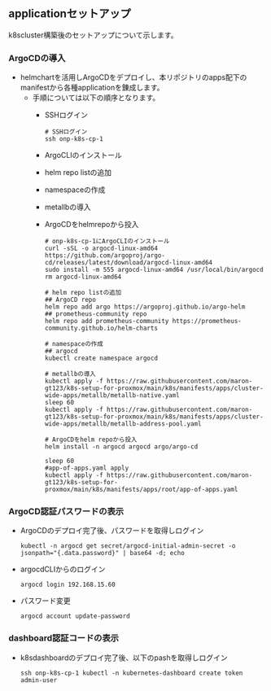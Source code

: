 ## applicationセットアップ<br>
k8scluster構築後のセットアップについて示します。<br>

### ArgoCDの導入<br>
* helmchartを活用しArgoCDをデプロイし、本リポジトリのapps配下のmanifestから各種applicationを錬成します。
  * 手順については以下の順序となります。
    * SSHログイン
    
          # SSHログイン
          ssh onp-k8s-cp-1
          
    * ArgoCLIのインストール
    * helm repo listの追加
    * namespaceの作成
    * metallbの導入
    * ArgoCDをhelmrepoから投入
          
          # onp-k8s-cp-1にArgoCLIのインストール
          curl -sSL -o argocd-linux-amd64 https://github.com/argoproj/argo-cd/releases/latest/download/argocd-linux-amd64
          sudo install -m 555 argocd-linux-amd64 /usr/local/bin/argocd
          rm argocd-linux-amd64
          
          # helm repo listの追加
          ## ArgoCD repo
          helm repo add argo https://argoproj.github.io/argo-helm
          ## prometheus-community repo
          helm repo add prometheus-community https://prometheus-community.github.io/helm-charts
          
          # namespaceの作成
          ## argocd
          kubectl create namespace argocd
          
          # metallbの導入
          kubectl apply -f https://raw.githubusercontent.com/maron-gt123/k8s-setup-for-proxmox/main/k8s/manifests/apps/cluster-wide-apps/metallb/metallb-native.yaml
          sleep 60
          kubectl apply -f https://raw.githubusercontent.com/maron-gt123/k8s-setup-for-proxmox/main/k8s/manifests/apps/cluster-wide-apps/metallb/metallb-address-pool.yaml
          
          # ArgoCDをhelm repoから投入
          helm install -n argocd argocd argo/argo-cd
          
          sleep 60
          #app-of-apps.yaml apply
          kubectl apply -f https://raw.githubusercontent.com/maron-gt123/k8s-setup-for-proxmox/main/k8s/manifests/apps/root/app-of-apps.yaml

### ArgoCD認証パスワードの表示
* ArgoCDのデプロイ完了後、パスワードを取得しログイン

      kubectl -n argocd get secret/argocd-initial-admin-secret -o jsonpath="{.data.password}" | base64 -d; echo

* argocdCLIからのログイン<br>

      argocd login 192.168.15.60 

* パスワード変更<br>

      argocd account update-password

### dashboard認証コードの表示<br>
* k8sdashboardのデプロイ完了後、以下のpashを取得しログイン

      ssh onp-k8s-cp-1 kubectl -n kubernetes-dashboard create token admin-user
